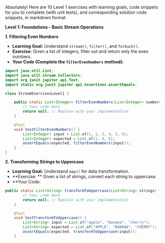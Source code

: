 Absolutely! Here are 10 Level 1 exercises with learning goals, code snippets for you to complete (with unit tests), and corresponding solution code snippets, in markdown format.

**Level 1: Foundations - Basic Stream Operations**

**1. Filtering Even Numbers**

* **Learning Goal:** Understand `stream()`, `filter()`, and `forEach()`.
* **Exercise:** Given a list of integers, filter out and return only the even numbers.
* **Your Code (Complete the `filterEvenNumbers` method):**

```java
import java.util.List;
import java.util.stream.Collectors;
import org.junit.jupiter.api.Test;
import static org.junit.jupiter.api.Assertions.assertEquals;

class StreamExercisesLevel1 {

    public static List<Integer> filterEvenNumbers(List<Integer> numbers) {
        // Your code here
        return null; // Replace with your implementation
    }

    @Test
    void testFilterEvenNumbers() {
        List<Integer> input = List.of(1, 2, 3, 4, 5, 6);
        List<Integer> expected = List.of(2, 4, 6);
        assertEquals(expected, filterEvenNumbers(input));
    }
}
```

**2. Transforming Strings to Uppercase**

* **Learning Goal:** Understand `map()` for data transformation.
* **Exercise: ** Given a list of strings, convert each string to uppercase.
* **Your Code:
```java
public static List<String> transformToUppercase(List<String> strings) {
        // Your code here
        return null; // Replace with your implementation
    }

    @Test
    void testTransformToUppercase() {
        List<String> input = List.of("apple", "banana", "cherry");
        List<String> expected = List.of("APPLE", "BANANA", "CHERRY");
        assertEquals(expected, transformToUppercase(input));
    }
```
